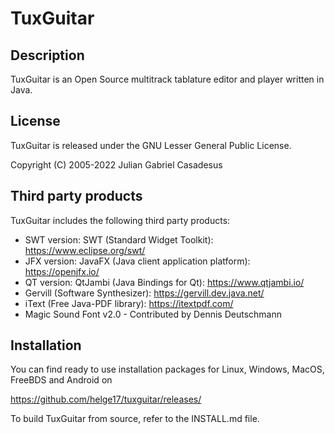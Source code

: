 # TuxGuitar

## Description

TuxGuitar is an Open Source multitrack tablature editor and player written in Java.

## License

TuxGuitar is released under the GNU Lesser General Public License.

Copyright (C) 2005-2022 Julian Gabriel Casadesus

## Third party products

TuxGuitar includes the following third party products:

* SWT version: SWT (Standard Widget Toolkit): https://www.eclipse.org/swt/
* JFX version: JavaFX (Java client application platform): https://openjfx.io/
* QT version: QtJambi (Java Bindings for Qt): https://www.qtjambi.io/
* Gervill (Software Synthesizer): https://gervill.dev.java.net/
* iText (Free Java-PDF library): https://itextpdf.com/
* Magic Sound Font v2.0 - Contributed by Dennis Deutschmann

## Installation

You can find ready to use installation packages for Linux, Windows, MacOS, FreeBDS and Android on

https://github.com/helge17/tuxguitar/releases/

To build TuxGuitar from source, refer to the INSTALL.md file.
